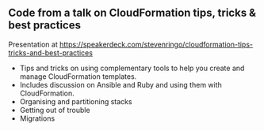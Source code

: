 ## Code from a talk on CloudFormation tips, tricks & best practices

Presentation at https://speakerdeck.com/stevenringo/cloudformation-tips-tricks-and-best-practices

- Tips and tricks on using complementary tools to help you create and manage CloudFormation templates.
- Includes discussion on Ansible and Ruby and using them with CloudFormation.
- Organising and partitioning stacks
- Getting out of trouble
- Migrations
